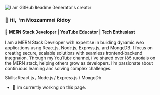 ![I am GitHub Readme Generator's creator](https://res.cloudinary.com/dsh57dvqf/image/upload/v1728386791/Purple_Blue_Modern_Gaming_Youtube_Thumbnail_1_d5ojjf.png)
### 👋 Hi, I'm Mozzammel Ridoy
#### 🔹 MERN Stack Developer | YouTube Educator | Tech Enthusiast 

I am a MERN Stack Developer with expertise in building dynamic web applications using React.js, Node.js, Express.js, and MongoDB. I focus on creating secure, scalable solutions with seamless frontend-backend integration. Through my YouTube channel, I’ve shared over 185 tutorials on the MERN stack, helping others grow as developers. I’m passionate about continuous learning and solving complex challenges.


Skills: React.js / Node.js / Express.js / MongoDb

- 🔭 I’m currently working on this page. 




